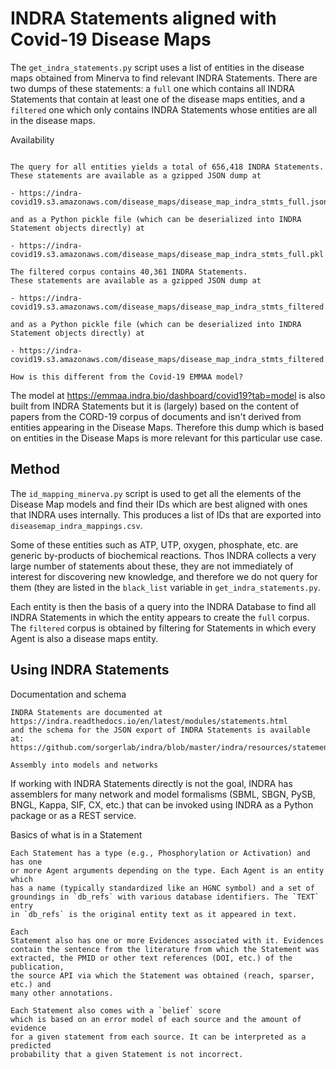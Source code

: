 INDRA Statements aligned with Covid-19 Disease Maps
===================================================

The `get_indra_statements.py` script uses a list of entities in the disease
maps obtained from Minerva to find relevant INDRA Statements. There are two
dumps of these statements: a `full` one which contains all INDRA Statements
that contain at least one of the disease maps entities, and a `filtered`
one which only contains INDRA Statements whose entities are all in the
disease maps.

Availability
~~~~~~~~~~~~

The query for all entities yields a total of 656,418 INDRA Statements.
These statements are available as a gzipped JSON dump at

- https://indra-covid19.s3.amazonaws.com/disease_maps/disease_map_indra_stmts_full.json.gz

and as a Python pickle file (which can be deserialized into INDRA
Statement objects directly) at

- https://indra-covid19.s3.amazonaws.com/disease_maps/disease_map_indra_stmts_full.pkl

The filtered corpus contains 40,361 INDRA Statements.
These statements are available as a gzipped JSON dump at

- https://indra-covid19.s3.amazonaws.com/disease_maps/disease_map_indra_stmts_filtered.json.gz

and as a Python pickle file (which can be deserialized into INDRA
Statement objects directly) at

- https://indra-covid19.s3.amazonaws.com/disease_maps/disease_map_indra_stmts_filtered.pkl

How is this different from the Covid-19 EMMAA model?
~~~~~~~~~~~~~~~~~~~~~~~~~~~~~~~~~~~~~~~~~~~~~~~~~~~~
The model at https://emmaa.indra.bio/dashboard/covid19?tab=model is also
built from INDRA Statements but it is (largely) based on the content
of papers from the CORD-19 corpus of documents and isn't derived from entities
appearing in the Disease Maps. Therefore this dump which is based on entities
in the Disease Maps is more relevant for this particular use case.

Method
------
The `id_mapping_minerva.py` script is used to get all the elements of
the Disease Map models and find their IDs which are best aligned with
ones that INDRA uses internally. This produces a list of IDs that are
exported into `diseasemap_indra_mappings.csv`.

Some of these entities such as ATP, UTP, oxygen, phosphate, etc. are generic
by-products of biochemical reactions. Thos INDRA collects a very large number
of statements about these, they are not immediately of interest for discovering
new knowledge, and therefore we do not query for them (they are listed
in the `black_list` variable in `get_indra_statements.py`.

Each entity is then the basis of a query into the INDRA Database to find all
INDRA Statements in which the entity appears to create the `full` corpus.
The `filtered` corpus is obtained by filtering for Statements in which
every Agent is also a disease maps entity.

Using INDRA Statements
----------------------

Documentation and schema
~~~~~~~~~~~~~~~~~~~~~~~~
INDRA Statements are documented at https://indra.readthedocs.io/en/latest/modules/statements.html
and the schema for the JSON export of INDRA Statements is available at:
https://github.com/sorgerlab/indra/blob/master/indra/resources/statements_schema.json

Assembly into models and networks
~~~~~~~~~~~~~~~~~~~~~~~~~~~~~~~~~
If working with INDRA Statements directly is not the goal, INDRA has assemblers
for many network and model formalisms (SBML, SBGN, PySB, BNGL, Kappa, SIF,
CX, etc.) that can be invoked using INDRA as a Python package or as a
REST service.

Basics of what is in a Statement
~~~~~~~~~~~~~~~~~~~~~~~~~~~~~~~~
Each Statement has a type (e.g., Phosphorylation or Activation) and has one
or more Agent arguments depending on the type. Each Agent is an entity which
has a name (typically standardized like an HGNC symbol) and a set of
groundings in `db_refs` with various database identifiers. The `TEXT` entry
in `db_refs` is the original entity text as it appeared in text.

Each
Statement also has one or more Evidences associated with it. Evidences
contain the sentence from the literature from which the Statement was
extracted, the PMID or other text references (DOI, etc.) of the publication,
the source API via which the Statement was obtained (reach, sparser, etc.) and
many other annotations.

Each Statement also comes with a `belief` score
which is based on an error model of each source and the amount of evidence
for a given statement from each source. It can be interpreted as a predicted
probability that a given Statement is not incorrect.
